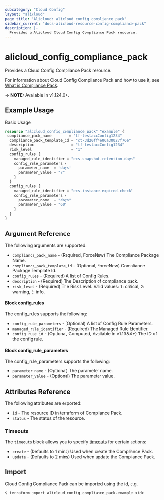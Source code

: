 ```yaml
---
subcategory: "Cloud Config"
layout: "alicloud"
page_title: "Alicloud: alicloud_config_compliance_pack"
sidebar_current: "docs-alicloud-resource-config-compliance-pack"
description: |-
  Provides a Alicloud Cloud Config Compliance Pack resource.
---
```


# alicloud\_config\_compliance\_pack

Provides a Cloud Config Compliance Pack resource.

For information about Cloud Config Compliance Pack and how to use it, see [What is Compliance Pack](https://help.aliyun.com/).

-> **NOTE:** Available in v1.124.0+.

## Example Usage

Basic Usage

```terraform
resource "alicloud_config_compliance_pack" "example" {
 compliance_pack_name        = "tf-testaccConfig1234"
  compliance_pack_template_id = "ct-3d20ff4e06a30027f76e"
  description                 = "tf-testaccConfig1234"
  risk_level                  = "1"
  config_rules {
    managed_rule_identifier = "ecs-snapshot-retention-days"
    config_rule_parameters {
      parameter_name  = "days"
      parameter_value = "7"
    }
  }
  config_rules {
    managed_rule_identifier = "ecs-instance-expired-check"
    config_rule_parameters {
      parameter_name  = "days"
      parameter_value = "60"
    }
  }
}

```

## Argument Reference

The following arguments are supported:

* `compliance_pack_name` - (Required, ForceNew) The Compliance Package Name.
* `compliance_pack_template_id` - (Optional, ForceNew) Compliance Package Template Id.
* `config_rules` - (Required) A list of Config Rules.
* `description` - (Required) The Description of compliance pack.
* `risk_level` - (Required) The Risk Level. Valid values:  `1`: critical, `2`: warning, `3`: info.

#### Block config_rules

The config_rules supports the following:

* `config_rule_parameters` - (Optional) A list of Config Rule Parameters.
* `managed_rule_identifier` - (Required) The Managed Rule Identifier.
* `config_rule_id` - (Optional, Computed, Available in v1.138.0+) The ID of the config rule.

#### Block config_rule_parameters

The config_rule_parameters supports the following:

* `parameter_name` - (Optional) The parameter name.
* `parameter_value` - (Optional) The parameter value.

## Attributes Reference

The following attributes are exported:

* `id` - The resource ID in terraform of Compliance Pack.
* `status` - The status of the resource.

### Timeouts

The `timeouts` block allows you to specify [timeouts](https://www.terraform.io/docs/configuration-0-11/resources.html#timeouts) for certain actions:

* `create` - (Defaults to 1 mins) Used when create the Compliance Pack.
* `update` - (Defaults to 2 mins) Used when update the Compliance Pack.

## Import

Cloud Config Compliance Pack can be imported using the id, e.g.

```
$ terraform import alicloud_config_compliance_pack.example <id>
```